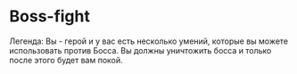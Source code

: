 # Boss-fight
Легенда: Вы - герой и у вас есть несколько умений, которые вы можете использовать против Босса. Вы должны уничтожить босса и только после этого будет вам покой. 
